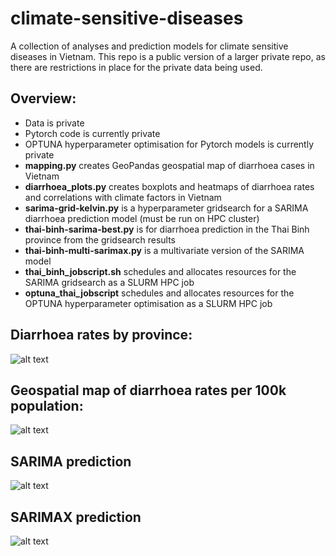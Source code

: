 # climate-sensitive-diseases

A collection of analyses and prediction models for climate sensitive diseases in Vietnam. This repo is a public version of a larger private repo, as there are restrictions in place for the private data being used.

## Overview:
 - Data is private
 - Pytorch code is currently private
 - OPTUNA hyperparameter optimisation for Pytorch models is currently private
 - **mapping.py** creates GeoPandas geospatial map of diarrhoea cases in Vietnam
 - **diarrhoea_plots.py** creates boxplots and heatmaps of diarrhoea rates and correlations with climate factors in Vietnam
 - **sarima-grid-kelvin.py** is a hyperparameter gridsearch for a SARIMA diarrhoea prediction model (must be run on HPC cluster)
 - **thai-binh-sarima-best.py** is for diarrhoea prediction in the Thai Binh province from the gridsearch results
 - **thai-binh-multi-sarimax.py** is a multivariate version of the SARIMA model
 - **thai_binh_jobscript.sh** schedules and allocates resources for the SARIMA gridsearch as a SLURM HPC job
 - **optuna_thai_jobscript** schedules and allocates resources for the OPTUNA hyperparameter optimisation as a SLURM HPC job

## Diarrhoea rates by province:
![alt text](https://github.com/mullach/climate-sensitive-diseases/blob/main/Figures/diarrhoea_rates_by_province.png?raw=true)

## Geospatial map of diarrhoea rates per 100k population:
![alt text](https://github.com/mullach/climate-sensitive-diseases/blob/main/Figures/diarrhoea_rates_map.png?raw=true)

## SARIMA prediction
![alt text](https://github.com/mullach/climate-sensitive-diseases/blob/main/Figures/thai_binh_SARIMA.png?raw=true)

## SARIMAX prediction
![alt text](https://github.com/mullach/climate-sensitive-diseases/blob/main/Figures/thai_binh_multi_SARIMAX.png?raw=true)
